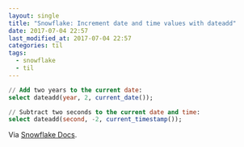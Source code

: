 ```yaml
---
layout: single
title: "Snowflake: Increment date and time values with dateadd"
date: 2017-07-04 22:57
last_modified_at: 2017-07-04 22:57
categories: til
tags:
  - snowflake
  - til
---
```


```sql
// Add two years to the current date:
select dateadd(year, 2, current_date());

// Subtract two seconds to the current date and time:
select dateadd(second, -2, current_timestamp());

```

Via [Snowflake Docs](https://docs.snowflake.net/manuals/user-guide/date-time-examples.html#incrementing-date-and-time-values).
